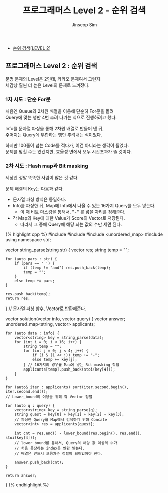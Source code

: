 ﻿---
layout: post
title: "프로그래머스 Level 2 - 순위 검색"
categories: KAKAO Programmers
tags: [cpp]
author:
  - Jinseop Sim
---

- [순위 검색[LEVEL 2]](https://school.programmers.co.kr/learn/courses/30/lessons/72412)   

## 프로그래머스 Level 2 : 순위 검색

분명 문제의 Level은 2인데, 카카오 문제여서 그런지  
체감상 훨씬 더 높은 Level의 문제로 느껴졌다.

### 1차 시도 : 단순 For문

처음엔 Queue와 2차원 배열을 이용해 단순히 For문을 돌려  
Query에 맞는 행만 4번 추려 나가는 식으로 진행하려고 했다.  

Info를 문자열 파싱을 통해 2차원 배열로 만들어 낸 뒤,  
주어지는 Query에 부합하는 행만 추려내는 식이었다.  

하지만 100줄이 넘는 Code를 적다가, 이건 아니라는 생각이 들었다.  
문제를 맞힐 수는 있겠지만, 효율성 면에서 모두 시간초과가 뜰 것이다.  

### 2차 시도 : Hash map과 Bit masking

세상엔 정말 똑똑한 사람이 많은 것 같다.  

문제 해결의 Key는 다음과 같다.
- 문자열 파싱 방식은 동일하다.
- Info를 파싱한 뒤, Map에 Info에서 나올 수 있는 16가지 Query를 모두 넣는다.
  - 이 때 비트 마스킹을 통해서, __"-"__ 를 넣을 자리를 정해준다.
- 각 Map의 Key에 대한 Value가 Score의 Vector로 저장된다.
  - 따라서 그 중에 Query에 해당 되는 값의 수만 세면 된다.

{% highlight cpp %}
#include <string>
#include <vector>
#include <unordered_map>
#include <algorithm>
using namespace std;

vector<string> string_parse(string str) {
    vector<string> res;
    string temp = "";

    for (auto pars : str) {
        if (pars == ' ') {
            if (temp != "and") res.push_back(temp);
            temp = "";
        }
        else temp += pars;
    }

    res.push_back(temp);
    return res;
} // 문자열 파싱 함수, Vector로 반환해준다.

vector<int> solution(vector<string> info, vector<string> query) {
    vector<int> answer;
    unordered_map<string, vector<int>> applicants;

    for (auto data : info) {
        vector<string> key = string_parse(data);
        for (int i = 0; i < 16; i++) {
            string temp = "";
            for (int j = 0; j < 4; j++) {
                if (i & (1 << j)) temp += "-";
                else temp += key[j];
            } // 16가지의 경우를 Map에 넣는 Bit masking 작업
            applicants[temp].push_back(stoi(key[4]));
        }
    }

    for (auto& iter : applicants) sort(iter.second.begin(), iter.second.end());
    // Lower_bound의 이용을 위해 각 Vector 정렬

    for (auto q : query) {
        vector<string> key = string_parse(q);
        string quest = key[0] + key[1] + key[2] + key[3];
        // 파싱한 Query를 Map에서 검색하기 위해 Concate
        vector<int> res = applicants[quest];

        int cnt = res.end() - lower_bound(res.begin(), res.end(), stoi(key[4]));
        // lower_bound를 통해서, Query의 해당 값 이상의 수가
        // 처음 등장하는 index를 반환 받는다.
        // 배열은 반드시 오름차순 정렬이 되어있어야 한다.

        answer.push_back(cnt);
    }

    return answer;
}
{% endhighlight %}